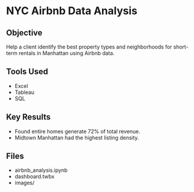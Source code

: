 # NYC Airbnb Data Analysis

## Objective
Help a client identify the best property types and neighborhoods for short-term rentals in Manhattan using Airbnb data.

## Tools Used
- Excel
- Tableau
- SQL

## Key Results
- Found entire homes generate 72% of total revenue.
- Midtown Manhattan had the highest listing density.

## Files
- airbnb_analysis.ipynb
- dashboard.twbx
- images/

